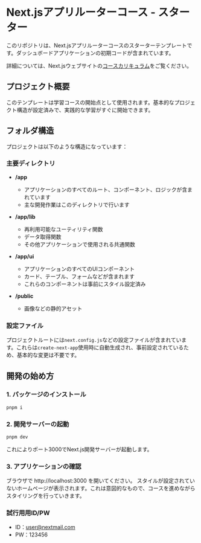 # Next.jsアプリルーターコース - スターター

このリポジトリは、Next.jsアプリルーターコースのスターターテンプレートです。ダッシュボードアプリケーションの初期コードが含まれています。

詳細については、Next.jsウェブサイトの[コースカリキュラム](https://nextjs.org/learn)をご覧ください。

## プロジェクト概要

このテンプレートは学習コースの開始点として使用されます。基本的なプロジェクト構造が設定済みで、実践的な学習がすぐに開始できます。

## フォルダ構造

プロジェクトは以下のような構造になっています：

### 主要ディレクトリ

- **/app**
  - アプリケーションのすべてのルート、コンポーネント、ロジックが含まれています
  - 主な開発作業はこのディレクトリで行います

- **/app/lib**
  - 再利用可能なユーティリティ関数
  - データ取得関数
  - その他アプリケーションで使用される共通関数

- **/app/ui**
  - アプリケーションのすべてのUIコンポーネント
  - カード、テーブル、フォームなどが含まれます
  - これらのコンポーネントは事前にスタイル設定済み

- **/public**
  - 画像などの静的アセット

### 設定ファイル

プロジェクトルートには`next.config.js`などの設定ファイルが含まれています。これらは`create-next-app`使用時に自動生成され、事前設定されているため、基本的な変更は不要です。

## 開発の始め方

### 1. パッケージのインストール

```bash
pnpm i
```

### 2. 開発サーバーの起動

```bash
pnpm dev
```

これによりポート3000でNext.js開発サーバーが起動します。

### 3. アプリケーションの確認

ブラウザで http://localhost:3000 を開いてください。
スタイルが設定されていないホームページが表示されます。これは意図的なもので、コースを進めながらスタイリングを行っていきます。

### 試行用用ID/PW
- ID：user@nextmail.com
- PW：123456